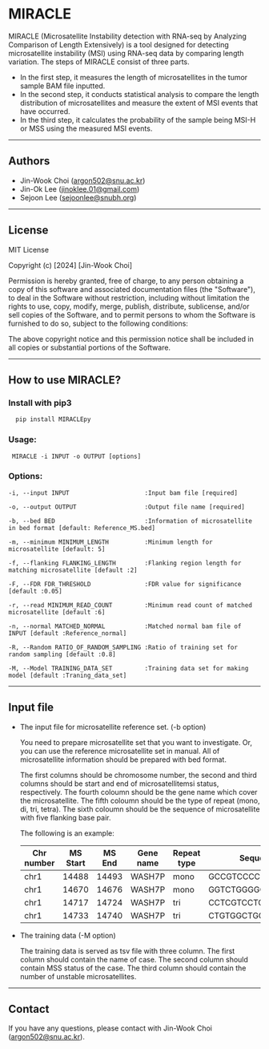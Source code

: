 # MIRACLE

MIRACLE (Microsatellite Instability detection with RNA-seq by Analyzing Comparison of Length Extensively) is a tool designed for detecting microsatellite instability (MSI) using RNA-seq data by comparing length variation. The steps of MIRACLE consist of three parts.
* In the first step, it measures the length of microsatellites in the tumor sample BAM file inputted.
* In the second step, it conducts statistical analysis to compare the length distribution of microsatellites and measure the extent of MSI events that have occurred.
* In the third step, it calculates the probability of the sample being MSI-H or MSS using the measured MSI events.

---

## Authors
  * Jin-Wook Choi (argon502@snu.ac.kr)
  * Jin-Ok Lee (jinoklee.01@gmail.com)
  * Sejoon Lee (sejoonlee@snubh.org)
 
 ---
## License
MIT License

Copyright (c) [2024] [Jin-Wook Choi]

Permission is hereby granted, free of charge, to any person obtaining a copy
of this software and associated documentation files (the "Software"), to deal
in the Software without restriction, including without limitation the rights
to use, copy, modify, merge, publish, distribute, sublicense, and/or sell
copies of the Software, and to permit persons to whom the Software is
furnished to do so, subject to the following conditions:

The above copyright notice and this permission notice shall be included in all
copies or substantial portions of the Software.

---
## How to use MIRACLE?

### Install with pip3   
  ```shell script
    pip install MIRACLEpy
  ```
### Usage:   
   ```shell script
    MIRACLE -i INPUT -o OUTPUT [options]
```
### Options:
  ```
-i, --input INPUT                     :Input bam file [required]

-o, --output OUTPUT                   :Output file name [required]

-b, --bed BED                         :Information of microsatellite in bed format [default: Reference_MS.bed]

-m, --minimum MINIMUM_LENGTH          :Minimum length for microsatellite [default: 5]

-f, --flanking FLANKING_LENGTH        :Flanking region length for matching microsatellite [default :2]

-F, --FDR FDR_THRESHOLD               :FDR value for significance [default :0.05]

-r, --read MINIMUM_READ_COUNT         :Minimum read count of matched microsatellite [default :6]

-n, --normal MATCHED_NORMAL           :Matched normal bam file of INPUT [default :Reference_normal]

-R, --Random RATIO_OF_RANDOM_SAMPLING :Ratio of training set for random sampling [default :0.8]

-M, --Model TRAINING_DATA_SET         :Training data set for making model [default :Traning_data_set]

  ```
---
## Input file

  * The input file for microsatellite reference set. (-b option)
    
    You need to prepare microsatellite set that you want to investigate.
    Or, you can use the reference microsatellite set in manual.
    All of microsatellite information should be prepared with bed format.

    The first columns should be chromosome number, the second and third columns should be start and end of microsatellitemsi status, respectively.
    The fourth coloumn should be the gene name which cover the microsatellite.
    The fifth coloumn should be the type of repeat (mono, di, tri, tetra).
    The sixth coloumn should be the sequence of microsatellite with five flanking base pair.
       
    The following is an example:
       
    |Chr number|MS Start|MS End|Gene name|Repeat type|Sequence|
    |  ----  | ----  | ---- | ----|  ---- | ----|
    | chr1  | 14488 | 14493 |WASH7P|mono|GCCGTCCCCCCATGGA|
    | chr1  | 14670 | 14676 |WASH7P|mono|GGTCTGGGGGGGAAGGT|
    | chr1  | 14717 | 14724 |WASH7P|tri|CCTCGTCCTCCTCTGCCT|
    | chr1  | 14733 | 14740 |WASH7P|tri|CTGTGGCTGCTGCGGTGG|


  * The training data (-M option)
  
    The training data is served as tsv file with three column.
    The first column should contain the name of case.
    The second column should contain MSS status of the case.
    The third column should contain the number of unstable microsatellites.
 
---

## Contact

If you have any questions, please contact with Jin-Wook Choi (argon502@snu.ac.kr).
